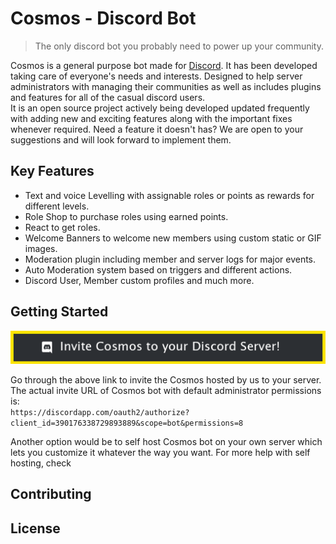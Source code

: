 # Cosmos - Discord Bot

> The only discord bot you probably need to power up your community.

Cosmos is a general purpose bot made for [Discord](https://discordapp.com/). It has been developed taking care of everyone's needs and interests. Designed to help server administrators with managing their communities as well as includes plugins and features for all of the casual discord users.  
It is an open source project actively being developed updated frequently with adding new and exciting features along with the important fixes whenever required. Need a feature it doesn't has? We are open to your suggestions and will look forward to implement them.

## Key Features

* Text and voice Levelling with assignable roles or points as rewards for different levels.
* Role Shop to purchase roles using earned points.
* React to get roles.
* Welcome Banners to welcome new members using custom static or GIF images.
* Moderation plugin including member and server logs for major events.
* Auto Moderation system based on triggers and different actions.
* Discord User, Member custom profiles and much more.

## Getting Started

[![](.gitbook/assets/invite-banner.png)](https://discordapp.com/oauth2/authorize?client_id=390176338729893889&scope=bot&permissions=8)

Go through the above link to invite the Cosmos hosted by us to your server. The actual invite URL of Cosmos bot with default administrator permissions is:  
`https://discordapp.com/oauth2/authorize?client_id=390176338729893889&scope=bot&permissions=8`

Another option would be to self host Cosmos bot on your own server which lets you customize it whatever the way you want. For more help with self hosting, check 

## Contributing

## License

